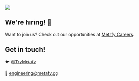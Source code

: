 ![](https://user-images.githubusercontent.com/36646/133833376-4d8b2dd9-6017-4f4d-9bb4-25c0c32ce477.jpg)

## We're hiring! 👋

Want to join us? Check out our opportunities at [Metafy Careers](https://metafy.gg/careers).

## Get in touch!

🐦 [@TryMetafy](https://twitter.com/trymetafy)

📧 [engineering@metafy.gg](mailto:engineering@metafy.gg)

